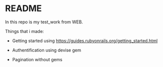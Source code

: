 # README

In this repo is my test_work from WEB.

Things that i made:

* Getting started using https://guides.rubyonrails.org/getting_started.html

* Authentification using devise gem

* Pagination without gems


